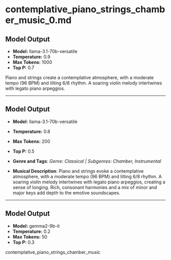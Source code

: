 # contemplative_piano_strings_chamber_music_0.md

## Model Output
- **Model:** llama-3.1-70b-versatile
- **Temperature:** 0.9
- **Max Tokens:** 1000
- **Top P:** 0.7

Piano and strings create a contemplative atmosphere, with a moderate tempo (96 BPM) and lilting 6/8 rhythm. A soaring violin melody intertwines with legato piano arpeggios.

---

## Model Output
- **Model:** llama-3.1-70b-versatile
- **Temperature:** 0.8
- **Max Tokens:** 200
- **Top P:** 0.5

- **Genre and Tags**: *Genre: Classical | Subgenres: Chamber, Instrumental*
- **Musical Description**: Piano and strings evoke a contemplative atmosphere, with a moderate tempo (96 BPM) and lilting 6/8 rhythm. A soaring violin melody intertwines with legato piano arpeggios, creating a sense of longing. Rich, consonant harmonies and a mix of minor and major keys add depth to the emotive soundscapes.

---

## Model Output
- **Model:** gemma2-9b-it
- **Temperature:** 0.2
- **Max Tokens:** 50
- **Top P:** 0.3

contemplative_piano_strings_chamber_music